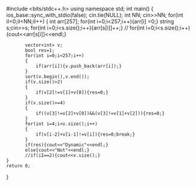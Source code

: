 #include <bits/stdc++.h>
using namespace std;
int main() 
{
    ios_base::sync_with_stdio(false);
    cin.tie(NULL);
    int NN;
    cin>>NN;
    for(int iI=0;iI<NN;iI++)
    {
           int arr[257];
           for(int i=0;i<257;i++){arr[i] =0;}
           string s;cin>>s;
           for(int i=0;i<s.size();i++){arr[s[i]]++;}
        // for(int i=0;i<s.size();i++){cout<<arr[s[i]]<<endl;}
		   
           vector<int> v;
           bool res=1;
           for(int i=0;i<257;i++)
           {
               if(arr[i]){v.push_back(arr[i]);}
           }
           sort(v.begin(),v.end());
           if(v.size()>2)
           {
               if(v[2]!=v[1]+v[0]){res=0;}
           }
           if(v.size()>=4)
           {
               if((v[3]!=v[2]+v[0])&&(v[3]!=v[1]+v[2])){res=0;}
           }
           for(int i=4;i<v.size();i++)
           {
               if(v[i-2]+v[i-1]!=v[i]){res=0;break;}
           }
           if(res){cout<<"Dynamic"<<endl;}
           else{cout<<"Not"<<endl;}
           //if(iI==2){cout<<v.size();}    
    }  
	return 0;
}
